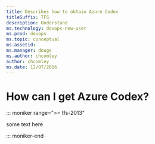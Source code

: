 ```yaml
---
title: Describes how to obtain Azure Codex
titleSuffix: TFS
description: Understand 
ms.technology: devops-new-user 
ms.prod: devops
ms.topic: conceptual
ms.assetid:  
ms.manager: douge
ms.author: chcomley
author: chcomley 
ms.date: 12/07/2016
---
```



# How can I get Azure Codex?

::: moniker range=">= tfs-2013"

some text here

::: moniker-end